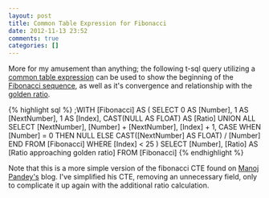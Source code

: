 ```yaml
---
layout: post
title: Common Table Expression for Fibonacci
date: 2012-11-13 23:52
comments: true
categories: []
---
```

More for my amusement than anything; the following t-sql query utilizing a <a href="https://en.wikipedia.org/wiki/Common_table_expression#Common_table_expression" title="Common Table Expression" target="_blank">common table expression</a> can be used to show the beginning of the <a href="https://en.wikipedia.org/wiki/Fibonacci_number" title="Fibonacci Sequence" target="_blank">Fibonacci sequence</a>, as well as it's convergence and relationship with the <a href="https://en.wikipedia.org/wiki/Golden_ratio" title="Golden Ratio" target="_blank">golden ratio</a>.

{% highlight sql %}
;WITH [Fibonacci] AS
(
	SELECT 
		0 AS [Number],
		1 AS [NextNumber],
		1 AS [Index],
		CAST(NULL AS FLOAT) AS [Ratio]
	UNION ALL
	SELECT
		[NextNumber],
		[Number] + [NextNumber],
		[Index] + 1,
		CASE
			WHEN [Number] = 0 THEN NULL
			ELSE CAST([NextNumber] AS FLOAT) / [Number]
		END
	FROM
		[Fibonacci]
	WHERE
		[Index] &lt; 25
)
SELECT
	[Number],
	[Ratio] AS [Ratio approaching golden ratio]
FROM
	[Fibonacci]
{% endhighlight %}

Note that this is a more simple version of the fibonacci CTE found on <a href="http://sqlwithmanoj.wordpress.com/2011/05/23/cte-recursion-sequence-dates-factorial-fibonacci-series/" title="CTE Recursion | Sequence, Dates, Factorial, Fibonacci series" target="_blank">Manoj Pandey's</a> blog. I've simplified his CTE, removing an unnecessary field, only to complicate it up again with the additional ratio calculation.
